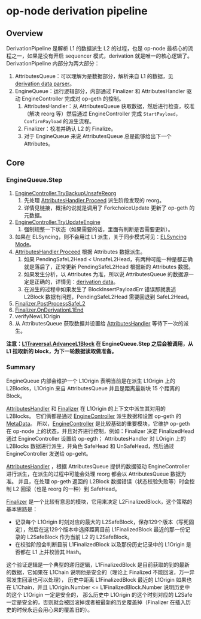 # op-node derivation pipeline

## Overview

DerivationPipeline 是解析 L1 的数据派生 L2 的过程，也是 op-node 最核心的流程之一，如果是没有开启 sequencer 模式，derivation 就是唯一的核心逻辑了。
DerivationPipeline 内部分为两大部分：
1. AttributesQueue：可以理解为是数据部分，解析来自 L1 的数据，见 [derivation data parser](./3_op_node_derivation_data.md)。
2. EngineQueue：运行逻辑部分，内部通过 Finalizer 和 AttributesHandler 驱动 EngineController 完成对 op-geth 的控制。
   1. AttributesHandler：从 AttributesQueue 获取数据，然后进行检查，校准（解决 reorg 等）然后通过 EngineController 完成 `StartPayload`，`ConfirmPayload` 的派生流程。
   2. Finalizer：校准并确认 L2 的 Finalize。
   3. 对于 EngineQueue 来说 AttributesQueue 总是能够给出下一个 Attributes。

## Core

### EngineQueue.Step
1. [EngineController.TryBackupUnsafeReorg](./1_op_node_components.md#trybackupunsafereorg)
   1. 先处理 [AttributesHandler.Proceed](./1_op_node_components.md#proceed) 派生阶段发现的 reorg。
   2. 详情见链接，概括的说就是调用了 ForkchoiceUpdate 更新了 op-geth 的元数据。
2. [EngineController.TryUpdateEngine](./1_op_node_components.md#tryupdateengine)
   1. 强制规整一下状态（如果需要的话，里面有判断是否需要更新）。
3. 如果在 ELSyncing，则不会用过 L1 派生，关于同步模式可见：[ELSyncing Mode](./1_op_node_components.md#elsyncmode-and-clsyncmode)。
4. [AttributesHandler.Proceed](./1_op_node_components.md#proceed) 根据 Attributes 数据派生。
   1. 如果 PendingSafeL2Head < UnsafeL2Head，有两种可能一种是都正确就是落后了，正常更新 PendingSafeL2Head 根据新的 Attributes 数据。
   2. 如果发生分析，以 Attributes 为准，所以说 AttributesQueue 的数据源一定是正确的，详情见：[derivation data](./3_op_node_derivation_data.md)。
   3. 在派生的过程中如果发生了 BlockInsertPayloadErr 错误那就表述 L2Block 数据有问题，PendingSafeL2Head 需要回退到 SafeL2Head。
5. [Finalizer.PostProcessSafeL2](./1_op_node_components.md#postprocesssafel2)
6. [Finalizer.OnDerivationL1End](./1_op_node_components.md#onderivationl1end)
7. verifyNewL1Origin
8. 从 AttributesQueue 获取数据并设置给 [AttributesHandler](./1_op_node_components.md#attributeshandler) 等待下一次的派生。

**注意：[L1Traversal.AdvanceL1Block](./4_op_node_derivation_data.md#l1traversal) 在 EngineQueue.Step 之后会被调用，从 L1 拉取新的 block，为下一轮数据读取做准备。**

### Summary

EngineQueue 内部会维护一个 L1Origin 表明当前是在派生 L1Origin 上的 L2Blocks，L1Origin 来自 AttributesQueue 并且是距离最新块 15 个距离的 Block。

[AttributesHandler](./1_op_node_components.md#attributeshandler) 和 [Finalizer](./1_op_node_components.md#finalizer) 在 L1Origin 的上下文中派生其对用的 L2Blocks。
它们俩都是通过 [EngineController](./1_op_node_components.md#enginecontroller) 派生数据和设置 op-geth 的 [MetaData](./1_op_node_components.md#metadata)。
所以，[EngineController](./1_op_node_components.md#enginecontroller) 是比较基础的重要模块，它维护 op-geth 在 op-node 上的状态，并且对齐进行控制，例如：Finalizer 决定 FinalizedHead 通过 EngineController 设置给 op-egth；
AttributesHandler 对 LOrigin 上的 L2Blocks 数据进行派生，并角色 SafeHead 和 UnSafeHead，然后通过 EngineController 发送给 op-geht。

[AttributesHandler](./1_op_node_components.md#attributeshandler) ，根据 AttributesQueue 提供的数据驱动 EngineController 进行派生，在派生的过程中可能会处理 reorg 都会以 AttributesQueue 数据为准。
并且，在处理 op-geth 返回的 L2Block 数据错误（状态校验失败等）时会控制 L2 回滚（也是 reorg 的一种）到 SafeHead。

[Finalizer](./1_op_node_components.md#finalizer) 是一个比较有意思的模块，它用来决定 L2FinalizedBlock，这个策略的基本思路是：

* 记录每个 L1Origin 时刻对应的最大的 L2SafeBlock，保存129个版本（写死固定），然后在这129个版本中选择距离目前 L1FinalizedBlock 最近的那一份记录的 L2SafeBlock 作为当前 L2 的 L2SafeBlock。
* 在校验阶段会判断目前 L1FinalizedBlock 以及那份历史记录中的 L1Origin 是否都在 L1 上并校验其 Hash。

这个验证逻辑是一个典型的递归逻辑，L1FinalizedBlock 是目前获取的到的最新的数据，它如果在 L1Chain 说明他是安全的（理论上 Finalized 不能回滚，万一异常发生回滚也可以处理），
历史中距离 L1FinalizedBlock 最近的 L1Origin 如果也在 L1Chain，并且 L1Origin.Number <= L1FinalizedBlock.Number 说明历史中的这个 L1Origin 一定是安全的，
那么历史中 L1Origin 的这个时刻对应的 L2Safe 一定是安全的，否则就会被回滚掉或者被最新的历史覆盖掉（Finalizer 在插入历史的时候永远会用心来的覆盖旧的）。







